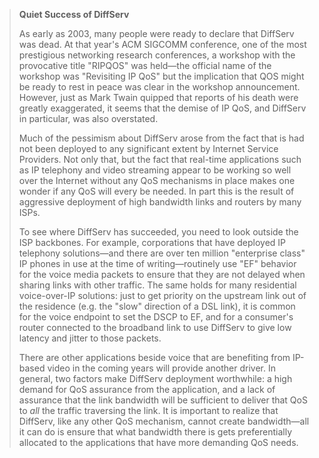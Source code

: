 <!--- [!Note|style:flat|label:Quiet Success of DiffServ|iconVisibility:hidden] --->
> **Quiet Success of DiffServ**
>
> As early as 2003, many people were ready to declare that DiffServ
> was dead. At that year's ACM SIGCOMM conference, one of the most
> prestigious networking research conferences, a workshop with the
> provocative title "RIPQOS" was held—the official name of the
> workshop was "Revisiting IP QoS" but the implication that QOS might be
> ready to rest in peace was clear in the workshop announcement.
> However, just as Mark Twain quipped that reports of his death were
> greatly exaggerated, it seems that the demise of IP QoS, and DiffServ
> in particular, was also overstated.
>
> Much of the pessimism about DiffServ arose from the fact that is had
> not been deployed to any significant extent by Internet Service
> Providers. Not only that, but the fact that real-time applications
> such as IP telephony and video streaming appear to be working so well
> over the Internet without any QoS mechanisms in place makes one wonder
> if any QoS will every be needed. In part this is the result of
> aggressive deployment of high bandwidth links and routers by many
> ISPs.
> 
> To see where DiffServ has succeeded, you need to look outside the ISP
> backbones. For example, corporations that have deployed IP telephony
> solutions—and there are over ten million "enterprise class" IP
> phones in use at the time of writing—routinely use "EF" behavior for
> the voice media packets to ensure that they are not delayed when
> sharing links with other traffic. The same holds for many residential
> voice-over-IP solutions: just to get priority on the upstream link out
> of the residence (e.g. the "slow" direction of a DSL link), it is
> common for the voice endpoint to set the DSCP to EF, and for a
> consumer's router connected to the broadband link to use DiffServ to
> give low latency and jitter to those packets.
> 
> There are other applications beside voice that are benefiting from
> IP-based video in the coming years will provide another driver. In
> general, two factors make DiffServ deployment worthwhile: a high
> demand for QoS assurance from the application, and a lack of assurance
> that the link bandwidth will be sufficient to deliver that QoS to
> *all* the traffic traversing the link. It is important to realize that
> DiffServ, like any other QoS mechanism, cannot create bandwidth—all
> it can do is ensure that what bandwidth there is gets preferentially
> allocated to the applications that have more demanding QoS needs.
